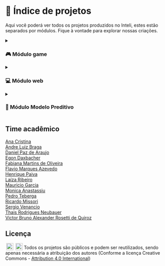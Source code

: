 # 🚀 Índice de projetos
Aqui você poderá ver todos os projetos produzidos no Inteli, estes estão separados por módulos. Fique à vontade para explorar nossas criações.

<details>
  <summary><h3>🎮 Módulo game</h3></summary>
  <a href="https://github.com/2022M1T1-Inteli">Ambev</a>
  <br><a href="https://github.com/2022M1T2-Inteli">BTG Pactual</a>
  <br><a href="https://github.com/2022M1T3-Inteli">Constituição Escola</a>
  <br><a href="https://github.com/2022M1T4-Inteli">Inteli</a>
  <br><a href="https://github.com/2022M1T5-Inteli">USP</a>
</details>

<details>
  <summary><h3>💻 Módulo web</h3></summary>
<a href="https://github.com/2022M2T1-Inteli">Brazilians in Tech</a>
<br><a href="https://github.com/2022M2T2-Inteli">Revirar</a>
<br><a href="https://github.com/2022M2T3-Inteli">Yamaha</a>
<br><a href="https://github.com/2022M2T4-Inteli">HURB</a>
<br><a href="https://github.com/2022M2T5-Inteli">Falconi</a>
</details>

<details>
  <summary><h3>🤖 Módulo Modelo Preditivo</h3></summary>
<a href="https://github.com/2022M3T1-Inteli">Banco Pan</a>
<br><a href="https://github.com/2022M3T2-Inteli">Everymind</a>
<br><a href="https://github.com/2022M3T3-Inteli">Rappi</a>
<br><a href="https://github.com/2022M3T4-Inteli">Ups Medicina</a>
<br><a href="https://github.com/2022M3T5-Inteli">TV Gazeta</a>
</details>

## Time acadêmico

<a href="http://lattes.cnpq.br/3035977276521225" target="_blank" rel="noopener noreferrer"> Ana Cristina </a>
<br><a href="http://lattes.cnpq.br/2576427190100662" target="_blank" rel="noopener noreferrer"> Andre Luiz Braga </a>
<br><a href="" target="_blank" rel="noopener noreferrer"> Daniel Paz de Araujo </a>
<br><a href="http://lattes.cnpq.br/0022795304708920" target="_blank" rel="noopener noreferrer"> Egon Daxbacher </a>
<br><a href="http://lattes.cnpq.br/3974504395360192" target="_blank" rel="noopener noreferrer"> Fabiana Martins de Oliveira</a>
<br><a href="http://lattes.cnpq.br/2716416791407528" target="_blank" rel="noopener noreferrer"> Flavio Marques Azevedo </a>
<br><a href="http://lattes.cnpq.br/3254174044411983" target="_blank" rel="noopener noreferrer"> Henrique Paiva </a>
<br><a href="http://lattes.cnpq.br/9324969584977927" target="_blank" rel="noopener noreferrer"> Laíza Ribeiro </a>
<br><a href="" target="_blank" rel="noopener noreferrer"> Mauricio Garcia</a>
<br><a href="http://lattes.cnpq.br/3229882891766173" target="_blank" rel="noopener noreferrer"> Monica Anastassiu </a>
<br><a href="http://lattes.cnpq.br/2951162577564329" target="_blank" rel="noopener noreferrer"> Pedro Teberga</a>
<br><a href="http://lattes.cnpq.br/2327073767433655" target="_blank" rel="noopener noreferrer"> Ricardo Missori </a>
<br><a href="http://lattes.cnpq.br/4585138953602072" target="_blank" rel="noopener noreferrer"> Sergio Venancio </a>
<br><a href="http://lattes.cnpq.br/4152946884830176" target="_blank" rel="noopener noreferrer"> Thais Rodrigues Neubauer</a>
<br><a href="http://lattes.cnpq.br/3254174044411983" target="_blank" rel="noopener noreferrer"> Victor Bruno Alexander Rosetti de Quiroz </a>

## Licença

<img style="height:22px!important;margin-left:3px;vertical-align:text-bottom;" src="https://mirrors.creativecommons.org/presskit/icons/cc.svg?ref=chooser-v1"> <img style="height:22px!important;margin-left:3px;vertical-align:text-bottom;" src="https://mirrors.creativecommons.org/presskit/icons/by.svg?ref=chooser-v1">  Todos os projetos são públicos e podem ser reutilizados, sendo apenas necessária a atribuição dos autores (Conforme a licença Creative Commons - <a href="http://creativecommons.org/licenses/by/4.0/?ref=chooser-v1" target="_blank" rel="license noopener noreferrer" style="display:inline-block;">Attribution 4.0 International</a>)
